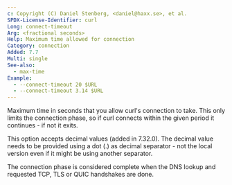 ```yaml
---
c: Copyright (C) Daniel Stenberg, <daniel@haxx.se>, et al.
SPDX-License-Identifier: curl
Long: connect-timeout
Arg: <fractional seconds>
Help: Maximum time allowed for connection
Category: connection
Added: 7.7
Multi: single
See-also:
  - max-time
Example:
  - --connect-timeout 20 $URL
  - --connect-timeout 3.14 $URL
---
```


Maximum time in seconds that you allow curl's connection to take.  This only
limits the connection phase, so if curl connects within the given period it
continues - if not it exits.

This option accepts decimal values (added in 7.32.0). The decimal value needs
to be provided using a dot (.) as decimal separator - not the local version
even if it might be using another separator.

The connection phase is considered complete when the DNS lookup and requested
TCP, TLS or QUIC handshakes are done.
